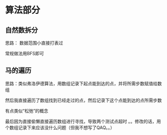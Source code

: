 # 算法部分

## 自然数拆分

思路： 数据范围小直接打表过

常规做法用BFS即可



## 马的遍历

思路：类似弗洛伊德算法，用数组记录下起点能到达的点，并将所需步数赋值给数组

然后我直接遍历了数组找到已经走过的点，然后记录下这个点能到达的点所需步数

有点类似“松弛”的概念

最后因为直接偷懒直接遍历数组进行寻找，导致两个测试点超时 。。修改的话，用个数组记录下来应该没什么问题（但我不想写了QAQ。。）